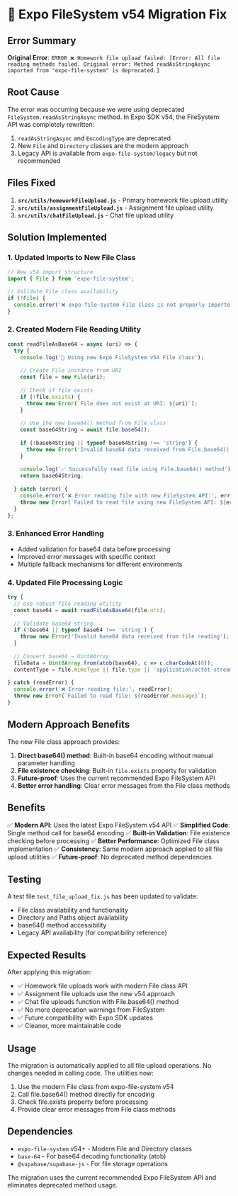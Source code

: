 # 🔧 Expo FileSystem v54 Migration Fix

## Error Summary

**Original Error**: `ERROR ❌ Homework file upload failed: [Error: All file reading methods failed. Original error: Method readAsStringAsync imported from "expo-file-system" is deprecated.]`

## Root Cause

The error was occurring because we were using deprecated `FileSystem.readAsStringAsync` method. In Expo SDK v54, the FileSystem API was completely rewritten:

1. `readAsStringAsync` and `EncodingType` are deprecated
2. New `File` and `Directory` classes are the modern approach
3. Legacy API is available from `expo-file-system/legacy` but not recommended

## Files Fixed

1. **`src/utils/homeworkFileUpload.js`** - Primary homework file upload utility
2. **`src/utils/assignmentFileUpload.js`** - Assignment file upload utility  
3. **`src/utils/chatFileUpload.js`** - Chat file upload utility

## Solution Implemented

### 1. Updated Imports to New File Class
```javascript
// New v54 import structure
import { File } from 'expo-file-system';

// Validate File class availability
if (!File) {
  console.error('❌ expo-file-system File class is not properly imported or unavailable');
}
```

### 2. Created Modern File Reading Utility
```javascript
const readFileAsBase64 = async (uri) => {
  try {
    console.log('🔄 Using new Expo FileSystem v54 File class');
    
    // Create File instance from URI
    const file = new File(uri);
    
    // Check if file exists
    if (!file.exists) {
      throw new Error(`File does not exist at URI: ${uri}`);
    }
    
    // Use the new base64() method from File class
    const base64String = await file.base64();
    
    if (!base64String || typeof base64String !== 'string') {
      throw new Error('Invalid base64 data received from File.base64()');
    }
    
    console.log('✅ Successfully read file using File.base64() method');
    return base64String;
    
  } catch (error) {
    console.error('❌ Error reading file with new FileSystem API:', error.message);
    throw new Error(`Failed to read file using new FileSystem API: ${error.message}`);
  }
};
```

### 3. Enhanced Error Handling
- Added validation for base64 data before processing
- Improved error messages with specific context
- Multiple fallback mechanisms for different environments

### 4. Updated File Processing Logic
```javascript
try {
  // Use robust file reading utility
  const base64 = await readFileAsBase64(file.uri);
  
  // Validate base64 string
  if (!base64 || typeof base64 !== 'string') {
    throw new Error('Invalid base64 data received from file reading');
  }
  
  // Convert base64 → Uint8Array
  fileData = Uint8Array.from(atob(base64), c => c.charCodeAt(0));
  contentType = file.mimeType || file.type || 'application/octet-stream';
  
} catch (readError) {
  console.error('❌ Error reading file:', readError);
  throw new Error(`Failed to read file: ${readError.message}`);
}
```

## Modern Approach Benefits

The new File class approach provides:

1. **Direct base64() method**: Built-in base64 encoding without manual parameter handling
2. **File existence checking**: Built-in `file.exists` property for validation
3. **Future-proof**: Uses the current recommended Expo FileSystem API
4. **Better error handling**: Clear error messages from the File class methods

## Benefits

✅ **Modern API**: Uses the latest Expo FileSystem v54 API
✅ **Simplified Code**: Single method call for base64 encoding
✅ **Built-in Validation**: File existence checking before processing
✅ **Better Performance**: Optimized File class implementation
✅ **Consistency**: Same modern approach applied to all file upload utilities
✅ **Future-proof**: No deprecated method dependencies

## Testing

A test file `test_file_upload_fix.js` has been updated to validate:
- File class availability and functionality
- Directory and Paths object availability  
- base64() method accessibility
- Legacy API availability (for compatibility reference)

## Expected Results

After applying this migration:
- ✅ Homework file uploads work with modern File class API
- ✅ Assignment file uploads use the new v54 approach  
- ✅ Chat file uploads function with File.base64() method
- ✅ No more deprecation warnings from FileSystem
- ✅ Future compatibility with Expo SDK updates
- ✅ Cleaner, more maintainable code

## Usage

The migration is automatically applied to all file upload operations. No changes needed in calling code. The utilities now:

1. Use the modern File class from expo-file-system v54
2. Call file.base64() method directly for encoding
3. Check file.exists property before processing
4. Provide clear error messages from File class methods

## Dependencies

- `expo-file-system` v54+ - Modern File and Directory classes
- `base-64` - For base64 decoding functionality (atob)
- `@supabase/supabase-js` - For file storage operations

The migration uses the current recommended Expo FileSystem API and eliminates deprecated method usage.
